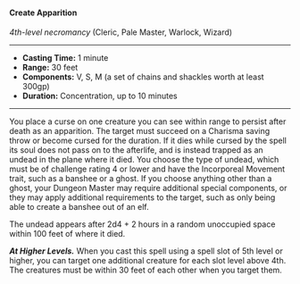 #### Create Apparition
*4th-level necromancy* (Cleric, Pale Master, Warlock, Wizard)
___
- **Casting Time:** 1 minute 
- **Range:** 30 feet 
- **Components:** V, S, M (a set of chains and shackles worth at least 300gp) 
- **Duration:** Concentration, up to 10 minutes 
---
You place a curse on one creature you can see within range to persist after death as an apparition. The target must succeed on a Charisma saving throw or become cursed for the duration. If it dies while cursed by the spell its soul does not pass on to the afterlife, and is instead trapped as an undead in the plane where it died. You choose the type of undead, which must be of challenge rating 4 or lower and have the Incorporeal Movement trait, such as a banshee or a ghost. If you choose anything other than a ghost, your Dungeon Master may require additional special components, or they may apply additional requirements to the target, such as only being able to create a banshee out of an elf. 

The undead appears after 2d4 + 2 hours in a random unoccupied space within 100 feet of where it died.

***At Higher Levels.*** When you cast this spell using a spell slot of 5th level or higher, you can target one additional creature for each slot level above 4th. The creatures must be within 30 feet of each other when you target them. 
